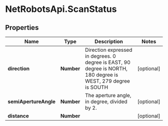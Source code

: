 # NetRobotsApi.ScanStatus

## Properties
Name | Type | Description | Notes
------------ | ------------- | ------------- | -------------
**direction** | **Number** | Direction expressed in degrees. 0 degree is EAST, 90 degree is NORTH, 180 degree is WEST, 279 degree is SOUTH | [optional] 
**semiApertureAngle** | **Number** | The aperture angle, in degree, divided by 2. | [optional] 
**distance** | **Number** |  | [optional] 


